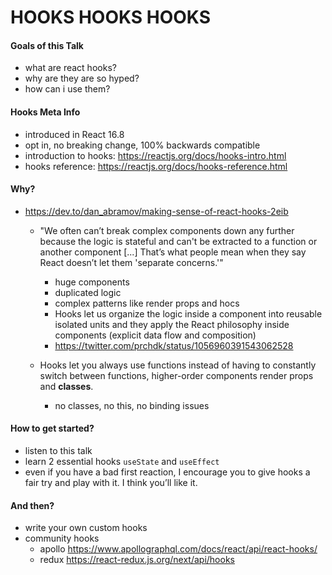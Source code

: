 # HOOKS HOOKS HOOKS

#### Goals of this Talk

-   what are react hooks?
-   why are they are so hyped?
-   how can i use them?

#### Hooks Meta Info

-   introduced in React 16.8
-   opt in, no breaking change, 100% backwards compatible
-   introduction to hooks: https://reactjs.org/docs/hooks-intro.html
-   hooks reference: https://reactjs.org/docs/hooks-reference.html

#### Why?

-   https://dev.to/dan_abramov/making-sense-of-react-hooks-2eib

    -   "We often can’t break complex components down any further because the logic is stateful and can't be extracted to a function or another component [...] That’s what people mean when they say React doesn’t let them 'separate concerns.'"

        -   huge components
        -   duplicated logic
        -   complex patterns like render props and hocs
        -   Hooks let us organize the logic inside a component into reusable isolated units and they apply the React philosophy inside components (explicit data flow and composition)
        -   https://twitter.com/prchdk/status/1056960391543062528

    -   Hooks let you always use functions instead of having to constantly switch between functions, higher-order components render props and **classes**.
        -   no classes, no this, no binding issues

#### How to get started?

-   listen to this talk
-   learn 2 essential hooks `useState` and `useEffect`
-   even if you have a bad first reaction, I encourage you to give hooks a fair try and play with it. I think you’ll like it.

#### And then?

-   write your own custom hooks
-   community hooks
    -   apollo https://www.apollographql.com/docs/react/api/react-hooks/
    -   redux https://react-redux.js.org/next/api/hooks
